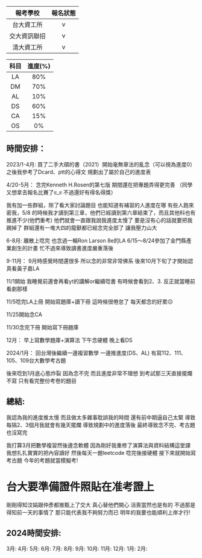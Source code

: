 
|     報考學校      |  報名狀態  |
| :-----------: | :----------: |
| 台大資工所 | v |
|   交大資訊聯招   |    v   |
|   清大資工所   |    v    |


|   科目   |    進度(%)    |
| :-----------: | :----------: |
|   LA   |    80%    |
|   DM   |    70%    |
|   AL   |    10%    |
|   DS   |    60%    |
|   CA   |    15%    |
|   OS   |    0%    |



## 時間安排：

2023/1-4月:
買了二手大碩的書（2021）開始毫無章法的亂念（可以視為進度0）
之後我參考了Dcard、ptt的心得文
規劃出了屬於自己的進度表

4/20-5月：
念完Kenneth H.Rosen的第七版
期間還在把專題弄得更完善
（同學又想拿去報名比賽了ಠ_ಠ 不過還好有得名得獎）

我有加一些群組，除了看大家討論題目
也能知道有補習的人進度在哪
有些人跑來密我，5/8 的時候我才讀到第三章，他們已經讀到第六章結束了，而且其他科也有推進不少(他們重考)
他們就會一直跟我說我進度太慢了 要是沒有心的話就要把我踢掉了
群組還有一堆大四的龍獸都已經念完全部了
讓我壓力山大


6-8月:
離散上唸完
也念過一輪Ron Larson 8e的LA
6/15～8/24參加了金門縣產業創生的計畫
忙不過來導致讀書進度嚴重落後


9-11月：
9月時感覺時間還很多 所以念的非常非常佛系
後來10月下旬了才開始認真看黃子嘉LA


11/1開始 我睡覺前還會再看yt的講解or繼續唸書
有時候會看到2、3.  反正就當睡前看劇那樣


11/5唸完LA上冊 開始寫題庫+讀下冊
這時候很倦怠了 每天都念的好累😔

11/25開始念CA

11/30念完下冊 開始寫下冊題庫


12月：
早上寫數學題庫+演算法 下午念硬體 晚上看DS


2024/1月：
回台灣後繼續一邊複習數學 一邊推進度(DS、AL)
有寫112、111、105、109台大數學考古題

後來唸到1月底心態炸裂 因為念不完 而且進度非常不理想
到考試那三天直接擺爛不寫 只有看完整份考卷的題目

## 總結:
我認為我的進度推太慢 而且做太多雜事耽誤我的時間
還有前中期逼自己太緊 導致每隔2、3個月我就會有幾天擺爛 導致規劃中的進度落後 最終導致念不完、考古題也沒寫完

我打算3月把數學複習然後邊念軟體 因為剛好我重修了演算法與資料結構這堂課 我想扎扎實實的把內容讀好
然後每天一題leetcode 唸完後接硬體 接下來就開始寫考古題 今年的考題就當模擬考!
# 台大要準備證件照貼在准考證上

剛剛得知汶娟跟仲彥都推甄上了交大 真心替他們開心 沮喪當然也是有的 不過那是得知前一天的事情了
那只能代表我不夠努力而已 明年的我要也能順利上岸才行!

## 2024時間安排:

3月:
4月:
5月:
6月:
7月:
8月:
9月:
10月:
11月:
12月:
1月:
2月:

